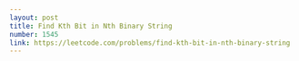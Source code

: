 ```yaml
---
layout: post
title: Find Kth Bit in Nth Binary String
number: 1545
link: https://leetcode.com/problems/find-kth-bit-in-nth-binary-string
---
```

